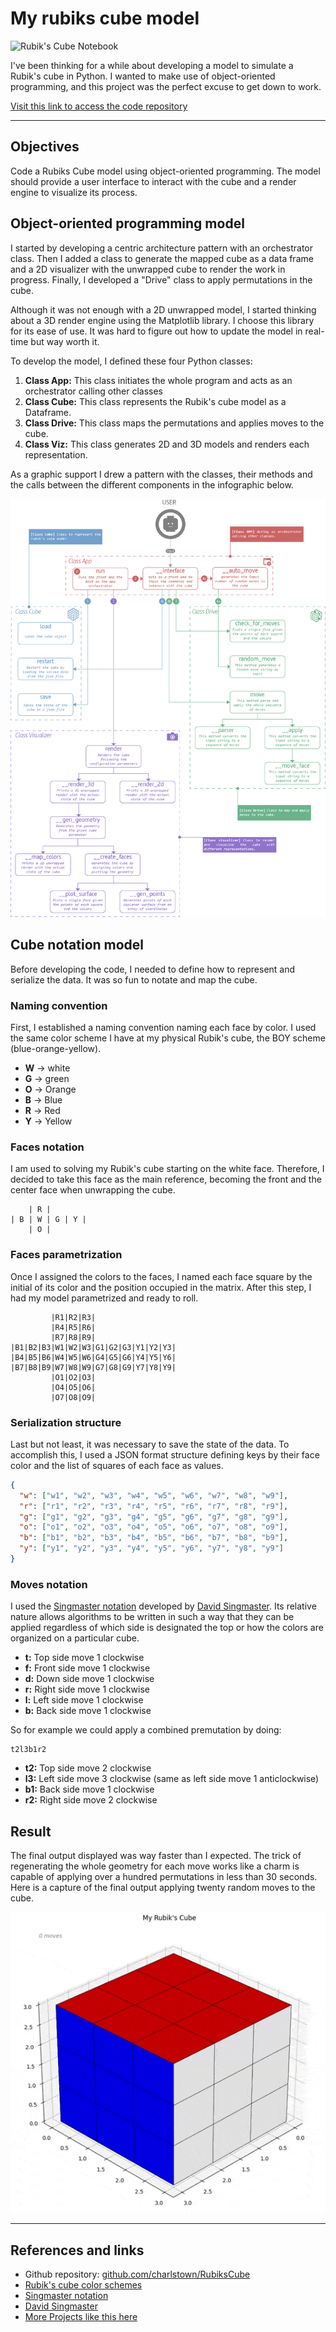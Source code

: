 # My rubiks cube model

![Rubik's Cube Notebook](../assets/images/projects/RubiksCubeMockup.png)

I've been thinking for a while about developing a model to simulate a Rubik's cube in Python. I wanted to make use of object-oriented programming, and this project was the perfect excuse to get down to work.

[Visit this link to access the code repository](https://github.com/charlstown/RubiksCube)

---

## Objectives
Code a Rubiks Cube model using object-oriented programming. The model should provide a user interface to interact with the cube and a render engine to visualize its process.


## Object-oriented programming model
I started by developing a centric architecture pattern with an orchestrator class. Then I added a class to generate the mapped cube as a data frame and a 2D visualizer with the unwrapped cube to render the work in progress. Finally, I developed a "Drive" class to apply permutations in the cube.

Although it was not enough with a 2D unwrapped model, I started thinking about a 3D render engine using the Matplotlib library. I choose this library for its ease of use. It was hard to figure out how to update the model in real-time but way worth it.

To develop the model, I defined these four Python classes:

1. **Class App:** This class initiates the whole program and acts as an orchestrator calling other classes
2. **Class Cube:** This class represents the Rubik's cube model as a Dataframe.
3. **Class Drive:** This class maps the permutations and applies moves to the cube.
4. **Class Viz:** This class generates 2D and 3D models and renders each representation.

As a graphic support I drew a pattern with the classes, their methods and the calls between the different components in the infographic below.

![OOP Rubik's Cube](../assets/images/projects/AbstractSyntaxTree.png)


## Cube notation model
Before developing the code, I needed to define how to represent and serialize the data. It was so fun to notate and map the cube.

### Naming convention
First, I established a naming convention naming each face by color. I used the same color scheme I have at my physical Rubik's cube, the BOY scheme (blue-orange-yellow).

- **W** -> white
- **G** -> green
- **O** -> Orange
- **B** -> Blue
- **R** -> Red
- **Y** -> Yellow

### Faces notation
I am used to solving my Rubik's cube starting on the white face. Therefore, I decided to take this face as the main reference, becoming the front and the center face when unwrapping the cube.

```
	| R |
| B | W | G | Y |
	| O |
```

### Faces parametrization
Once I assigned the colors to the faces, I named each face square by the initial of its color and the position occupied in the matrix. After this step, I had my model parametrized and ready to roll.

```
         |R1|R2|R3|
         |R4|R5|R6|
         |R7|R8|R9|
|B1|B2|B3|W1|W2|W3|G1|G2|G3|Y1|Y2|Y3|
|B4|B5|B6|W4|W5|W6|G4|G5|G6|Y4|Y5|Y6|
|B7|B8|B9|W7|W8|W9|G7|G8|G9|Y7|Y8|Y9|
         |O1|O2|O3|
         |O4|O5|O6|
         |O7|O8|O9|
```

### Serialization structure
Last but not least, it was necessary to save the state of the data. To accomplish this, I used a JSON format structure defining keys by their face color and the list of squares of each face as values.

```json
{
  "w": ["w1", "w2", "w3", "w4", "w5", "w6", "w7", "w8", "w9"],
  "r": ["r1", "r2", "r3", "r4", "r5", "r6", "r7", "r8", "r9"],
  "g": ["g1", "g2", "g3", "g4", "g5", "g6", "g7", "g8", "g9"],
  "o": ["o1", "o2", "o3", "o4", "o5", "o6", "o7", "o8", "o9"],
  "b": ["b1", "b2", "b3", "b4", "b5", "b6", "b7", "b8", "b9"],
  "y": ["y1", "y2", "y3", "y4", "y5", "y6", "y7", "y8", "y9"]
}
```


### Moves notation
I used the [Singmaster notation](https://en.wikipedia.org/wiki/Rubik%27s_Cube#Move_notation) developed by [David Singmaster](https://en.wikipedia.org/wiki/David_Singmaster). Its relative nature allows algorithms to be written in such a way that they can be applied regardless of which side is designated the top or how the colors are organized on a particular cube.
  
- **t:** Top side move 1 clockwise
- **f:** Front side move 1 clockwise
- **d:** Down side move 1 clockwise
- **r:** Right side move 1 clockwise
- **l:** Left side move 1 clockwise
- **b:** Back side move 1 clockwise

So for example we could apply a combined premutation by doing:

```
t2l3b1r2
```

- **t2:** Top side move 2 clockwise
- **l3:** Left side move 3 clockwise (same as left side move 1 anticlockwise)
- **b1:** Back side move 1 clockwise
- **r2:** Right side move 2 clockwise


## Result

The final output displayed was way faster than I expected. The trick of regenerating the whole geometry for each move works like a charm is capable of applying over a hundred permutations in less than 30 seconds. Here is a capture of the final output applying twenty random moves to the cube.

![Rubiks cube animation result](../assets/images/projects/rubiks-cube-animation.gif)

---

## References and links

- Github repository: [github.com/charlstown/RubiksCube](https://github.com/charlstown/RubiksCube)
- [Rubik's cube color schemes](https://ruwix.com/the-rubiks-cube/japanese-western-color-schemes/)
- [Singmaster notation](https://en.wikipedia.org/wiki/Rubik%27s_Cube#Move_notation)
- [David Singmaster](https://en.wikipedia.org/wiki/David_Singmaster)
- [More Projects like this here](https://carlosgrande.me/category/myworks/my-personal-projects/)